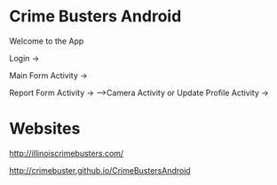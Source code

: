 Crime Busters Android
===================
Welcome to the App

Login -> 

Main Form Activity ->

Report Form Activity ->
  -->Camera Activity
or
Update Profile Activity ->


Websites 
===================
http://illinoiscrimebusters.com/

http://crimebuster.github.io/CrimeBustersAndroid
